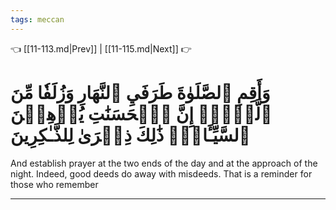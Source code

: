```yaml
---
tags: meccan
---
```


👈 [[11-113.md|Prev]] | [[11-115.md|Next]] 👉

# وَأَقِمِ ٱلصَّلَوٰةَ طَرَفَيِ ٱلنَّهَارِ وَزُلَفٗا مِّنَ ٱلَّيۡلِۚ إِنَّ ٱلۡحَسَنَٰتِ يُذۡهِبۡنَ ٱلسَّيِّـَٔاتِۚ ذَٰلِكَ ذِكۡرَىٰ لِلذَّـٰكِرِينَ

And establish prayer at the two ends of the day and at the approach of the night. Indeed, good deeds do away with misdeeds. That is a reminder for those who remember

---

